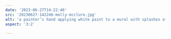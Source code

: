 ```yaml
---
date: '2023-06-27T14:22:46'
src: '20230627-142246-molly-mcclure.jpg'
alt: 'a painter’s hand applying white paint to a mural with splashes of red, blue and orange in the background'
aspect: '3:2'

---
```

